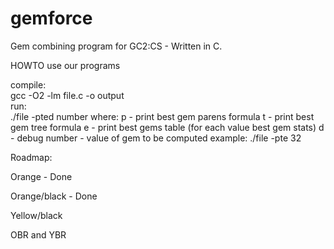 gemforce
========

Gem combining program for GC2:CS - Written in C.


HOWTO use our programs

compile:  
  gcc -O2 -lm file.c -o output  
run:  
  ./file -pted number
where:
  p - print best gem parens formula
  t - print best gem tree formula
  e - print best gems table (for each value best gem stats)
  d - debug
  number - value of gem to be computed
example:
  ./file -pte 32


Roadmap:

Orange - Done

Orange/black - Done

Yellow/black

OBR and YBR
